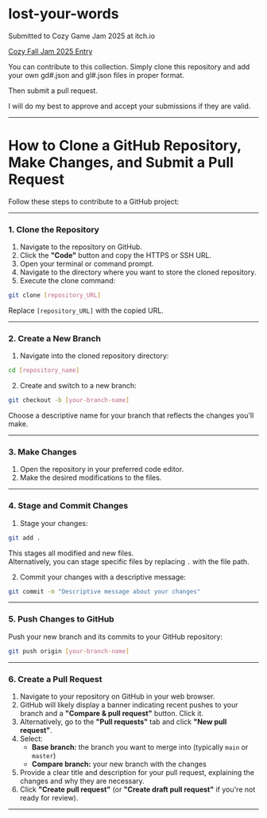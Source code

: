 # lost-your-words

Submitted to Cozy Game Jam 2025 at itch.io

[Cozy Fall Jam 2025 Entry](https://itch.io/jam/cozy-fall-jam-2025/rate/3983378)

You can contribute to this collection. Simply clone this repository and add your own gd#.json and gl#.json files in proper format.

Then submit a pull request.

I will do my best to approve and accept your submissions if they are valid.

---

# How to Clone a GitHub Repository, Make Changes, and Submit a Pull Request

Follow these steps to contribute to a GitHub project:

---

### 1. Clone the Repository

1. Navigate to the repository on GitHub.
2. Click the **"Code"** button and copy the HTTPS or SSH URL.
3. Open your terminal or command prompt.
4. Navigate to the directory where you want to store the cloned repository.
5. Execute the clone command:

```bash
git clone [repository_URL]
```

Replace `[repository_URL]` with the copied URL.

---

### 2. Create a New Branch

1. Navigate into the cloned repository directory:

```bash
cd [repository_name]
```

2. Create and switch to a new branch:

```bash
git checkout -b [your-branch-name]
```

Choose a descriptive name for your branch that reflects the changes you'll make.

---

### 3. Make Changes

1. Open the repository in your preferred code editor.
2. Make the desired modifications to the files.

---

### 4. Stage and Commit Changes

1. Stage your changes:

```bash
git add .
```

This stages all modified and new files.  
Alternatively, you can stage specific files by replacing `.` with the file path.

2. Commit your changes with a descriptive message:

```bash
git commit -m "Descriptive message about your changes"
```

---

### 5. Push Changes to GitHub

Push your new branch and its commits to your GitHub repository:

```bash
git push origin [your-branch-name]
```

---

### 6. Create a Pull Request

1. Navigate to your repository on GitHub in your web browser.
2. GitHub will likely display a banner indicating recent pushes to your branch and a **"Compare & pull request"** button. Click it.
3. Alternatively, go to the **"Pull requests"** tab and click **"New pull request"**.
4. Select:
   - **Base branch:** the branch you want to merge into (typically `main` or `master`)
   - **Compare branch:** your new branch with the changes
5. Provide a clear title and description for your pull request, explaining the changes and why they are necessary.
6. Click **"Create pull request"** (or **"Create draft pull request"** if you're not ready for review).

---
